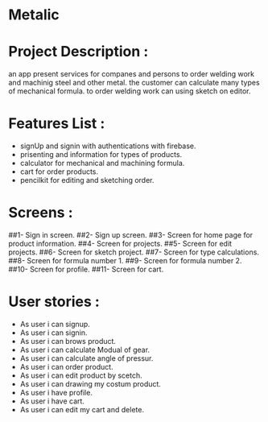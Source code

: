 # Metalic

# Project Description :

  an app present services for companes and persons  to order welding work and machinig steel and other metal. the customer can calculate many types of mechanical formula. to order welding work can using sketch on editor.
  
  # Features List :
- signUp and signin with authentications with firebase.
- prisenting and information for types of products.
- calculator for mechanical and machining formula.
- cart for order products.
- pencilkit for editing and sketching order. 

# Screens :
##1- Sign in screen.
##2- Sign up screen. 
##3- Screen for home page for product information.
##4- Screen for projects.
##5- Screen for edit projects.
##6- Screen for sketch project.
##7- Screen for type calculations.
##8- Screen for formula number 1.
##9- Screen for formula number 2.
##10- Screen for profile.
##11- Screen for cart.

# User stories :
- As user i can signup.
- As user i can signin.
- As user i can brows product.
- As user i can calculate Modual of gear. 
- As user i can calculate angle of pressur.
- As user i can order product. 
- As user i can edit product by scetch. 
- As user i can drawing my costum product. 
- As user i have profile.
- As user i have cart.
- As user i can edit my cart and delete.





